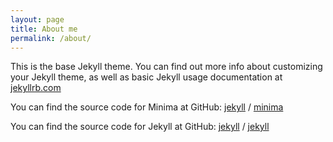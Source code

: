 ```yaml
---
layout: page
title: About me
permalink: /about/
---
```


This is the base Jekyll theme. You can find out more info about customizing your Jekyll theme, as well as basic Jekyll usage documentation at [jekyllrb.com](https://jekyllrb.com/)

You can find the source code for Minima at GitHub:
[jekyll][jekyll-organization] /
[minima](https://github.com/orgs/1dv022/teams/jp223es/repositories/minima)

You can find the source code for Jekyll at GitHub:
[jekyll][jekyll-organization] /
[jekyll](https://github.com/orgs/1dv022/teams/jp223es/repositories/jekyll)


[jekyll-organization]: https://github.com/orgs/1dv022/teams/jp223es/repositories
